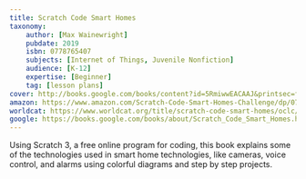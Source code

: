 ```yaml
---
title: Scratch Code Smart Homes
taxonomy:
	author: [Max Wainewright]
	pubdate: 2019
	isbn: 0778765407
	subjects: [Internet of Things, Juvenile Nonfiction]
	audience: [K-12]
	expertise: [Beginner]
	tag: [lesson plans]
cover: http://books.google.com/books/content?id=5RmiwwEACAAJ&printsec=frontcover&img=1&zoom=1&source=gbs_api
amazon: https://www.amazon.com/Scratch-Code-Smart-Homes-Challenge/dp/0778765687/ref=sr_1_1?keywords=smart+homes+wainewright+max&qid=1575245907&sr=8-1
worldcat: https://www.worldcat.org/title/scratch-code-smart-homes/oclc/1090700944&referer=brief_results
google: https://books.google.com/books/about/Scratch_Code_Smart_Homes.html?hl=&id=5RmiwwEACAAJ
---
```

Using Scratch 3, a free online program for coding, this book explains some of the technologies used in smart home technologies, like cameras, voice control, and alarms using colorful diagrams and step by step projects.